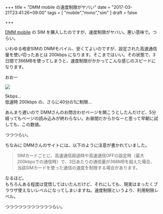 +++
title = "DMM mobile の速度制限がヤバい"
date = "2017-03-21T23:41:26+09:00"
tags = [
  "mobile","mvno","sim"
]
draft = false

+++

[DMM mobile](http://mvno.dmm.com/) の SIM を購入したのですが、速度制限がヤバい。悪い意味で。つらい。

いわゆる格安SIMの DMMモバイル、安くてよいのですが、設定された高速通信量を使い切ったあとは 200kbps になります。そこまではいい。その状態で、3日間で366MBを使ってしまうと、速度制限がかかってこんな感じのスピードになります。

おおー

![](/media/dmm-speed.jpg)

5kbps...  
低速時 200kbps の、さらに40分の1に制限...

あんまり遅いので DMMさんのお問合わせページを開こうとしたんだけど、5分経ってもページの読み込みが終わらない。お昼間だからかなーと思って早朝に試しても、この数値。

つつつらい。

ちなみに DMMさんのサイトには、以下のように注意が書かれていました。

> SIMカードごとに、高速通信超過時や高速通信OFFの設定時（最大200kbpsでの通信時）で、3日あたりの通信量が366MBを超えた場合、当該SIMカードを使った通信の速度を制限する場合があります。

なるほど。  
もちろんある程度は覚悟してはいたんだけど、それにしても、現実はまったくブラウザ使えないレベルになってしまいますね。速度制限というより、利用制限レベル。

つつつつつつつつつつつらい。
